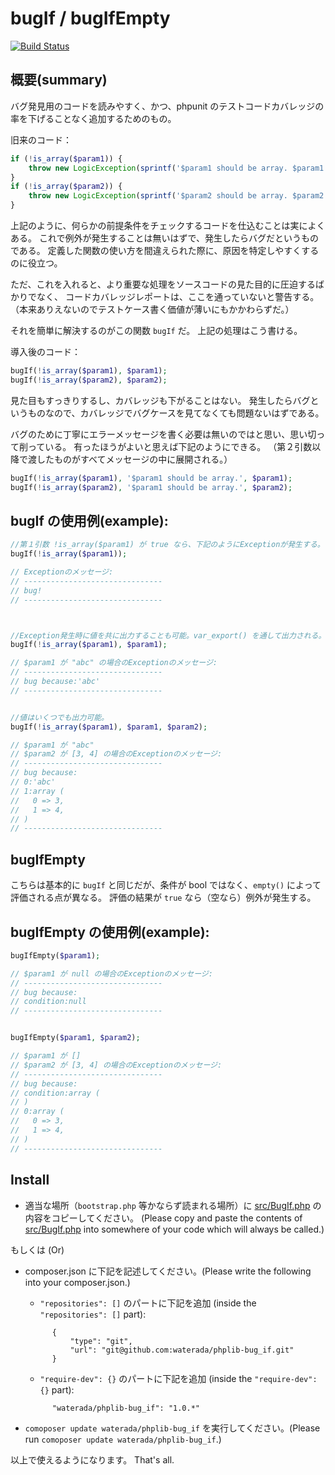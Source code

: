 bugIf / bugIfEmpty
===================

[![Build Status](https://travis-ci.org/waterada/phplib-bug_if.svg?branch=master)](https://travis-ci.org/waterada/phplib-bug_if)


概要(summary)
-------------

バグ発見用のコードを読みやすく、かつ、phpunit のテストコードカバレッジの率を下げることなく追加するためのもの。

旧来のコード：

```php
if (!is_array($param1)) {
    throw new LogicException(sprintf('$param1 should be array. $param1 = %s', var_export($param1, true)));
}
if (!is_array($param2)) {
    throw new LogicException(sprintf('$param2 should be array. $param2 = %s', var_export($param2, true)));
}
```

上記のように、何らかの前提条件をチェックするコードを仕込むことは実によくある。
これで例外が発生することは無いはずで、発生したらバグだというものである。
定義した関数の使い方を間違えられた際に、原因を特定しやすくするのに役立つ。

ただ、これを入れると、より重要な処理をソースコードの見た目的に圧迫するばかりでなく、
コードカバレッジレポートは、ここを通っていないと警告する。
（本来ありえないのでテストケース書く価値が薄いにもかかわらずだ。）

それを簡単に解決するのがこの関数 `bugIf` だ。
上記の処理はこう書ける。

導入後のコード：

```php
bugIf(!is_array($param1), $param1);
bugIf(!is_array($param2), $param2);
```

見た目もすっきりするし、カバレッジも下がることはない。
発生したらバグというものなので、カバレッジでバグケースを見てなくても問題ないはずである。

バグのために丁寧にエラーメッセージを書く必要は無いのではと思い、思い切って削っている。
有ったほうがよいと思えば下記のようにできる。
（第２引数以降で渡したものがすべてメッセージの中に展開される。）

```php
bugIf(!is_array($param1), '$param1 should be array.', $param1);
bugIf(!is_array($param2), '$param1 should be array.', $param2);
```

bugIf の使用例(example):
----------------

```php
//第１引数 !is_array($param1) が true なら、下記のようにExceptionが発生する。
bugIf(!is_array($param1));

// Exceptionのメッセージ:
// -------------------------------
// bug!
// -------------------------------



//Exception発生時に値を共に出力することも可能。var_export() を通して出力される。デバッグが楽になるはず。
bugIf(!is_array($param1), $param1);

// $param1 が "abc" の場合のExceptionのメッセージ:
// -------------------------------
// bug because:'abc'
// -------------------------------


//値はいくつでも出力可能。
bugIf(!is_array($param1), $param1, $param2);

// $param1 が "abc"
// $param2 が [3, 4] の場合のExceptionのメッセージ:
// -------------------------------
// bug because:
// 0:'abc'
// 1:array (
//   0 => 3,
//   1 => 4,
// )
// -------------------------------
```


bugIfEmpty
-------------

こちらは基本的に `bugIf` と同じだが、条件が bool ではなく、`empty()` によって評価される点が異なる。
評価の結果が `true` なら（空なら）例外が発生する。


bugIfEmpty の使用例(example):
----------------

```php
bugIfEmpty($param1);

// $param1 が null の場合のExceptionのメッセージ:
// -------------------------------
// bug because:
// condition:null
// -------------------------------


bugIfEmpty($param1, $param2);

// $param1 が []
// $param2 が [3, 4] の場合のExceptionのメッセージ:
// -------------------------------
// bug because:
// condition:array (
// )
// 0:array (
//   0 => 3,
//   1 => 4,
// )
// -------------------------------
```



Install
-------------

- 適当な場所（`bootstrap.php` 等かならず読まれる場所）に [src/BugIf.php](src/BugIf.php) の内容をコピーしてください。
  (Please copy and paste the contents of [src/BugIf.php](src/BugIf.php) into somewhere of your code which will always be called.)

もしくは (Or)

- composer.json に下記を記述してください。(Please write the following into your composer.json.)

  - `"repositories": []` のパートに下記を追加 (inside the `"repositories": []` part):

  ```
        {
            "type": "git",
            "url": "git@github.com:waterada/phplib-bug_if.git"
        }
  ```

  - `"require-dev": {}` のパートに下記を追加 (inside the `"require-dev": {}` part):

  ```
        "waterada/phplib-bug_if": "1.0.*"
  ```

- `comoposer update waterada/phplib-bug_if` を実行してください。(Please run `comoposer update waterada/phplib-bug_if`.)

以上で使えるようになります。
That's all.
